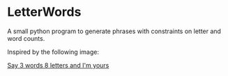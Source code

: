 # LetterWords

A small python program to generate phrases with constraints on letter and word counts.

Inspired by the following image:

[Say 3 words 8 letters and I'm yours](inspiration.jpg "Say 3 words 8 letters and I'm yours")
